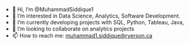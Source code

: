 - 👋 Hi, I’m @MuhammadSiddique1
- 👀 I’m interested in Data Science, Analytics, Software Development.
- 🌱 I’m currently developing projects with SQL, Python, Tableau, Java,  
- 💞️ I’m looking to collaborate on analytics projects
- 📫 How to reach me: muhammad1.siddique@ryerson.ca

<!---
MuhammadSiddique1/MuhammadSiddique1 is a ✨ special ✨ repository because its `README.md` (this file) appears on your GitHub profile.
You can click the Preview link to take a look at your changes.
--->
